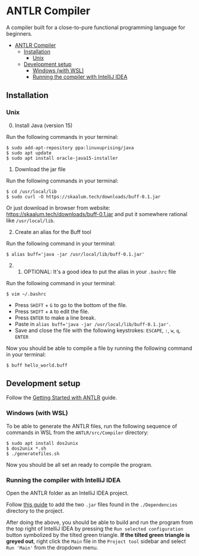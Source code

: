 # ANTLR Compiler
A compiler built for a close-to-pure functional programming language for beginners.

- [ANTLR Compiler](#antlr-compiler)
    * [Installation](#installation)
        + [Unix](#unix)
    * [Development setup](#development-setup)
        + [Windows (with WSL)](#windows--with-wsl-)
        + [Running the compiler with IntelliJ IDEA](#running-the-compiler-with-intellij-idea)
    
## Installation
### Unix
0. Install Java (version 15)

Run the following commands in your terminal:
```shell
$ sudo add-apt-repository ppa:linuxuprising/java
$ sudo apt update
$ sudo apt install oracle-java15-installer
```

1. Download the jar file 
   
Run the following commands in your terminal:
```shell
$ cd /usr/local/lib
$ sudo curl -O https://skaalum.tech/downloads/buff-0.1.jar
```
Or just download in browser from website: https://skaalum.tech/downloads/buff-0.1.jar and put it somewhere rational like `/usr/local/lib`.

2. Create an alias for the Buff tool

Run the following command in your terminal:
```shell
$ alias buff='java -jar /usr/local/lib/buff-0.1.jar'
```

2. 1. OPTIONAL: It's a good idea to put the alias in your `.bashrc` file

Run the following command in your terminal:
```shell
$ vim ~/.bashrc
```
- Press `SHIFT` + `G` to go to the bottom of the file.
- Press `SHIFT` + `A` to edit the file.
- Press `ENTER` to make a line break.
- Paste in `alias buff='java -jar /usr/local/lib/buff-0.1.jar'`.
- Save and close the file with the following keystrokes: `ESCAPE`, `:`, `w`, `q`, `ENTER`

Now you should be able to compile a file by running the following command in your terminal:
```shell
$ buff hello_world.buff
```

## Development setup
Follow the [Getting Started with ANTLR](https://github.com/antlr/antlr4/blob/master/doc/getting-started.md) guide.
### Windows (with WSL)
To be able to generate the ANTLR files, run the following sequence of commands in WSL from the `ANTLR/src/Compiler` directory:

```
$ sudo apt install dos2unix 
$ dos2unix *.sh
$ ./generatefiles.sh
```

Now you should be all set an ready to compile the program.

### Running the compiler with IntelliJ IDEA
Open the ANTLR folder as an IntelliJ IDEA project.

Follow [this guide](https://stackoverflow.com/a/1051705/12545726) to add the two `.jar` files found in the `./Dependencies` directory to the project.

After doing the above, you should be able to build and run the program from the top right of IntelliJ IDEA by pressing the `Run selected configuration` button symbolized by the tilted green triangle. **If the tilted green triangle is greyed out**, right click the `Main` file in the `Project tool` sidebar and select `Run 'Main'` from the dropdown menu. 
